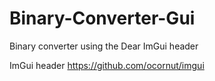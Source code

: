 # Binary-Converter-Gui

Binary converter using the Dear ImGui header

ImGui header https://github.com/ocornut/imgui
